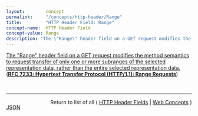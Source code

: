 ```yaml
---
layout:        concept
permalink:     "/concepts/http-header/Range"
title:         "HTTP Header Field: Range"
concept-name:  HTTP Header Field
concept-value: Range
description: "The \"Range\" header field on a GET request modifies the method semantics to request transfer of only one or more subranges of the selected representation data, rather than the entire selected representation data."
---
```


[The "Range" header field on a GET request modifies the method semantics to request transfer of only one or more subranges of the selected representation data, rather than the entire selected representation data.](http://tools.ietf.org/html/rfc7233#section-3.1 "Read documentation for HTTP Header Field &#34;Range&#34;") (**[RFC 7233: Hypertext Transfer Protocol (HTTP/1.1): Range Requests](/specs/IETF/RFC/7233 "The Hypertext Transfer Protocol (HTTP) is an application-level protocol for distributed, collaborative, hypertext information systems. This document defines range requests and the rules for constructing and combining responses to those requests.")**)

<br/>
<hr/>

<p style="float : left"><a href="./Range.json" title="JSON representing this particular Web Concept value">JSON</a></p>
<p style="text-align: right">Return to list of all ( <a href="../http-header/">HTTP Header Fields</a> | <a href="../">Web Concepts</a> )</p>
